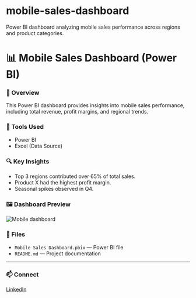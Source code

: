 # mobile-sales-dashboard
Power BI dashboard analyzing mobile sales performance across regions and product categories.
# 📊 Mobile Sales Dashboard (Power BI)

### 🧾 Overview
This Power BI dashboard provides insights into mobile sales performance, including total revenue, profit margins, and regional trends.

### 🧰 Tools Used
- Power BI
- Excel (Data Source)

### 🔍 Key Insights
- Top 3 regions contributed over 65% of total sales.
- Product X had the highest profit margin.
- Seasonal spikes observed in Q4.

### 🖼️ Dashboard Preview
![Mobile dashboard](https://github.com/HackToolsYT/mobile-sales-dashboard/tree/main)

### 📂 Files
- `Mobile Sales Dashboard.pbix` — Power BI file  
- `README.md` — Project documentation  

---

### 📫 Connect
[LinkedIn](https://www.linkedin.com/in/vikas-girigoswami-122372201)
